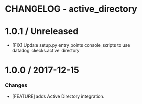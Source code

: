 # CHANGELOG - active_directory

1.0.1 / Unreleased
==================
* [FIX] Update setup.py entry_points console_scripts to use datadog_checks.active_directory

1.0.0 / 2017-12-15
==================

### Changes

* [FEATURE] adds Active Directory integration.
